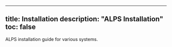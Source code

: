 
---
title: Installation
description: "ALPS Installation"
toc: false
---
ALPS installation guide for various systems.




